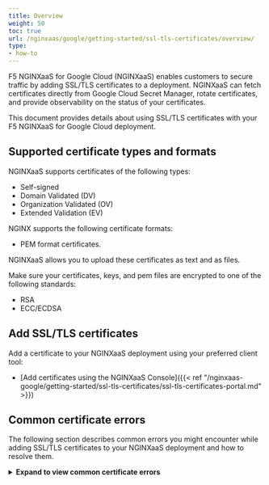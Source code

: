 ```yaml
---
title: Overview
weight: 50
toc: true
url: /nginxaas/google/getting-started/ssl-tls-certificates/overview/
type:
- how-to
---
```



F5 NGINXaaS for Google Cloud (NGINXaaS) enables customers to secure traffic by adding SSL/TLS certificates to a deployment. NGINXaaS can fetch certificates directly from Google Cloud Secret Manager, rotate certificates, and provide observability on the status of your certificates.

This document provides details about using SSL/TLS certificates with your F5 NGINXaaS for Google Cloud deployment.

## Supported certificate types and formats

NGINXaaS supports certificates of the following types:

- Self-signed
- Domain Validated (DV)
- Organization Validated (OV)
- Extended Validation (EV)

NGINX supports the following certificate formats:

- PEM format certificates.

NGINXaaS allows you to upload these certificates as text and as files.

Make sure your certificates, keys, and pem files are encrypted to one of the following standards:

- RSA
- ECC/ECDSA


## Add SSL/TLS certificates

Add a certificate to your NGINXaaS deployment using your preferred client tool:
* [Add certificates using the NGINXaaS Console]({{< ref "/nginxaas-google/getting-started/ssl-tls-certificates/ssl-tls-certificates-portal.md" >}})


## Common certificate errors

The following section describes common errors you might encounter while adding SSL/TLS certificates to your NGINXaaS deployment and how to resolve them.

<details>
<summary><b>Expand to view common certificate errors</b></summary>

#### Error message: `certificate parse error`

**Description:**  The certificate file is not in the correct format or is corrupted.

**Resolution:** Ensure that the certificate file is in PEM format and is not corrupted. You can use tools like OpenSSL to verify the certificate file.

#### Error message: `private key parse error`

**Description:**  The private key file is not in the correct format or is corrupted.

**Resolution:** Ensure that the private key file is in PEM format and is not corrupted. You can use tools like OpenSSL to verify the private key file.

#### Error message: `certificate input is invalid`

**Description:**  The leaf certificate should be provided, when pairing with a private key

**Resolution:** Check the certificate input and ensure that it is in the correct format.

#### Error message: `certificate create request is invalid`

**Description:**  The certificate start date should be before its expiration date.

**Resolution:** Check the certificate start and expiration dates and ensure that they are valid.

#### Error message: `certificate update request is invalid`

**Description:**  The private key cannot be updated for a CA bundle.

**Resolution:** Ensure that you are not trying to update the private key for a CA bundle. If you need to update the private key, you must create a new CA bundle.

</details>
